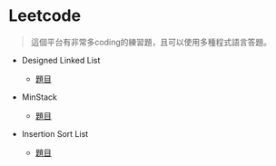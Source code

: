 # Leetcode
>這個平台有非常多coding的練習題，且可以使用多種程式語言答題。

* Designed Linked List
  * [題目](https://leetcode.com/problems/design-linked-list/)

* MinStack
  * [題目](https://leetcode.com/problems/min-stack/)

* Insertion Sort List
  * [題目](https://leetcode.com/problems/insertion-sort-list/)
